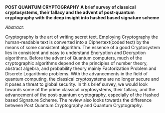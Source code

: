 **POST QUANTUM CRYPTOGRAPHY** 
**A brief survey of classical cryptosystems, their fallacy and the advent of post-quantum cryptography with the deep insight into hashed based signature scheme**

*Abstract:*

Cryptography is the art of writing secret text. Employing Cryptography the human-readable text is converted into a Ciphertext(coded text) by the means of some consistent algorithm. The essence of a good Cryptosystem lies in consistent and easy to understand Encryption and Decryption algorithms. Before the advent of Quantum computers, much of the cryptographic algorithms depend on the principles of number theory, abstract algebra, and probability theory mainly Factorization Problem and Discrete Logarithmic problems. With the advancements in the field of quantum computing, the classical cryptosystems are no longer secure and it poses a threat to global security. In this brief survey, we would look towards some of the prime classical cryptosystems, their fallacy, and the advancement of the post-quantum cryptography, especially of the Hashed based Signature Scheme. The review also looks towards the difference between Post Quantum Cryptography and Quantum Cryptography.
